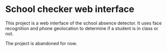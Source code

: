 # School checker web interface

This project is a web interface of the school absence detector. It uses face recognition and phone geolocation to determine if a student is in class or not.

The project is abandoned for now.
